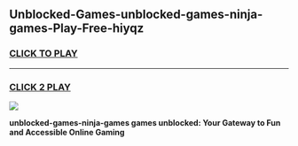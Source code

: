 
## Unblocked-Games-unblocked-games-ninja-games-Play-Free-hiyqz
<h3>
<a href="https://premium76.site?title=unblocked-games-ninja-games&ref=19M">CLICK TO PLAY</a></h3>
<hr>

<h3>
<a href="https://premium76.site?title=unblocked-games-ninja-games&ref=19M">CLICK 2 PLAY</a>
  
</h3>

<a href="https://premium76.site?title=unblocked-games-ninja-games&ref=19M"><img src="https://clearcache.store/games.png"></a>


**unblocked-games-ninja-games games unblocked: Your Gateway to Fun and Accessible Online Gaming**
